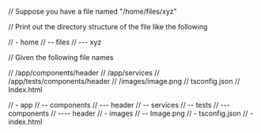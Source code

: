 // Suppose you have a file named           "/home/files/xyz"

// Print out the directory structure of the file like the following

// - home
// -- files
// --- xyz

// Given the following file names

// /app/components/header
// /app/services
// /app/tests/components/header
// /images/image.png
// tsconfig.json
// Index.html

// - app
// -- components
// --- header
// -- services
// -- tests
// --- components
// ---- header
// - images
// -- Image.png
// - tsconfig.json
// - index.html